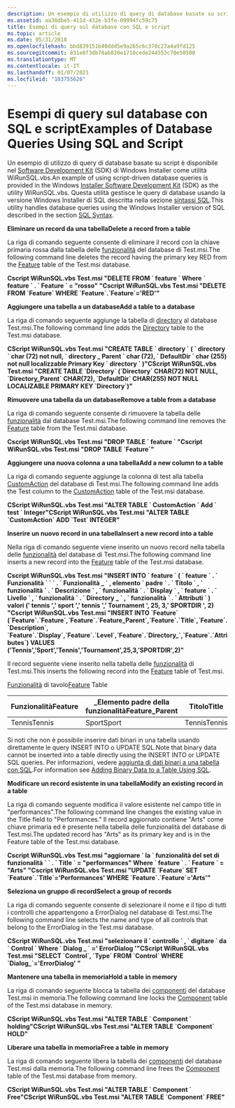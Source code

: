 ```yaml
---
description: Un esempio di utilizzo di query di database basate su script viene fornito in Windows Installer SDK (Software Development Kit) come WiRunSQL.vbs di utilità.
ms.assetid: aa38dbe5-411d-432e-b3fe-09994fc59c75
title: Esempi di query sul database con SQL e script
ms.topic: article
ms.date: 05/31/2018
ms.openlocfilehash: bbd839151b40ddd5e9a265c6c370c27a4a9fd125
ms.sourcegitcommit: 831e8f3db78ab820e1710cede244553c70e50500
ms.translationtype: MT
ms.contentlocale: it-IT
ms.lasthandoff: 01/07/2021
ms.locfileid: "103755626"
---
```

# <a name="examples-of-database-queries-using-sql-and-script"></a><span data-ttu-id="5fda8-103">Esempi di query sul database con SQL e script</span><span class="sxs-lookup"><span data-stu-id="5fda8-103">Examples of Database Queries Using SQL and Script</span></span>

<span data-ttu-id="5fda8-104">Un esempio di utilizzo di query di database basate su script è disponibile nel [Software Development Kit](platform-sdk-components-for-windows-installer-developers.md) (SDK) di Windows Installer come utilità WiRunSQL.vbs.</span><span class="sxs-lookup"><span data-stu-id="5fda8-104">An example of using script-driven database queries is provided in the Windows [Installer Software Development Kit](platform-sdk-components-for-windows-installer-developers.md) (SDK) as the utility WiRunSQL.vbs.</span></span> <span data-ttu-id="5fda8-105">Questa utilità gestisce le query di database usando la versione Windows Installer di SQL descritta nella sezione [sintassi SQL](sql-syntax.md).</span><span class="sxs-lookup"><span data-stu-id="5fda8-105">This utility handles database queries using the Windows Installer version of SQL described in the section [SQL Syntax](sql-syntax.md).</span></span>

<span data-ttu-id="5fda8-106">**Eliminare un record da una tabella**</span><span class="sxs-lookup"><span data-stu-id="5fda8-106">**Delete a record from a table**</span></span>

<span data-ttu-id="5fda8-107">La riga di comando seguente consente di eliminare il record con la chiave primaria rossa dalla tabella delle [funzionalità](feature-table.md) del database di Test.msi.</span><span class="sxs-lookup"><span data-stu-id="5fda8-107">The following command line deletes the record having the primary key RED from the [Feature](feature-table.md) table of the Test.msi database.</span></span>

<span data-ttu-id="5fda8-108">**Cscript WiRunSQL.vbs Test.msi "DELETE FROM \` feature \` Where \` feature \` . \` Feature \` = "rosso" "**</span><span class="sxs-lookup"><span data-stu-id="5fda8-108">**Cscript WiRunSQL.vbs Test.msi "DELETE FROM \`Feature\` WHERE \`Feature\`.\`Feature\`='RED'"**</span></span>

<span data-ttu-id="5fda8-109">**Aggiungere una tabella a un database**</span><span class="sxs-lookup"><span data-stu-id="5fda8-109">**Add a table to a database**</span></span>

<span data-ttu-id="5fda8-110">La riga di comando seguente aggiunge la tabella di [directory](directory-table.md) al database Test.msi.</span><span class="sxs-lookup"><span data-stu-id="5fda8-110">The following command line adds the [Directory](directory-table.md) table to the Test.msi database.</span></span>

<span data-ttu-id="5fda8-111">**CScript WiRunSQL.vbs Test.msi "CREATE TABLE \` directory \` ( \` directory \` char (72) not null, \` directory \_ Parent \` char (72), \` DefaultDir \` char (255) not null localizzable Primary Key \` directory \` )"**</span><span class="sxs-lookup"><span data-stu-id="5fda8-111">**CScript WiRunSQL.vbs Test.msi "CREATE TABLE \`Directory\` (\`Directory\` CHAR(72) NOT NULL, \`Directory\_Parent\` CHAR(72), \`DefaultDir\` CHAR(255) NOT NULL LOCALIZABLE PRIMARY KEY \`Directory\`)"**</span></span>

<span data-ttu-id="5fda8-112">**Rimuovere una tabella da un database**</span><span class="sxs-lookup"><span data-stu-id="5fda8-112">**Remove a table from a database**</span></span>

<span data-ttu-id="5fda8-113">La riga di comando seguente consente di rimuovere la tabella delle [funzionalità](feature-table.md) dal database Test.msi.</span><span class="sxs-lookup"><span data-stu-id="5fda8-113">The following command line removes the [Feature](feature-table.md) table from the Test.msi database.</span></span>

<span data-ttu-id="5fda8-114">**Cscript WiRunSQL.vbs Test.msi "DROP TABLE \` feature \` "**</span><span class="sxs-lookup"><span data-stu-id="5fda8-114">**Cscript WiRunSQL.vbs Test.msi "DROP TABLE \`Feature\`"**</span></span>

<span data-ttu-id="5fda8-115">**Aggiungere una nuova colonna a una tabella**</span><span class="sxs-lookup"><span data-stu-id="5fda8-115">**Add a new column to a table**</span></span>

<span data-ttu-id="5fda8-116">La riga di comando seguente aggiunge la colonna di test alla tabella [CustomAction](customaction-table.md) del database di Test.msi.</span><span class="sxs-lookup"><span data-stu-id="5fda8-116">The following command line adds the Test column to the [CustomAction](customaction-table.md) table of the Test.msi database.</span></span>

<span data-ttu-id="5fda8-117">**CScript WiRunSQL.vbs Test.msi "ALTER TABLE \` CustomAction \` Add \` test \` Integer"**</span><span class="sxs-lookup"><span data-stu-id="5fda8-117">**CScript WiRunSQL.vbs Test.msi "ALTER TABLE \`CustomAction\` ADD \`Test\` INTEGER"**</span></span>

<span data-ttu-id="5fda8-118">**Inserire un nuovo record in una tabella**</span><span class="sxs-lookup"><span data-stu-id="5fda8-118">**Insert a new record into a table**</span></span>

<span data-ttu-id="5fda8-119">Nella riga di comando seguente viene inserito un nuovo record nella tabella delle [funzionalità](feature-table.md) del database di Test.msi.</span><span class="sxs-lookup"><span data-stu-id="5fda8-119">The following command line inserts a new record into the [Feature](feature-table.md) table of the Test.msi database.</span></span>

<span data-ttu-id="5fda8-120">**Cscript WiRunSQL.vbs Test.msi "INSERT INTO \` feature \` ( \` feature \` . \` Funzionalità \` \` \` . \` Funzionalità \_ \` , elemento \` padre \` . \` Titolo \` , \` funzionalità \` . \` Descrizione \` , \` funzionalità \` . \` Display \` , \` feature \` . \` Livello \` , \` funzionalità \` . \` Directory \_ \` , \` funzionalità \` . \` Attributi \` ) valori (' tennis ',' sport ',' tennis ',' Tournament ', 25, 3,' SPORTDIR ', 2) "**</span><span class="sxs-lookup"><span data-stu-id="5fda8-120">**Cscript WiRunSQL.vbs Test.msi "INSERT INTO \`Feature\` (\`Feature\`.\`Feature\`,\`Feature\`.\`Feature\_Parent\`,\`Feature\`.\`Title\`,\`Feature\`.\`Description\`, \`Feature\`.\`Display\`,\`Feature\`.\`Level\`,\`Feature\`.\`Directory\_\`,\`Feature\`.\`Attributes\`) VALUES ('Tennis','Sport','Tennis','Tournament',25,3,'SPORTDIR',2)"**</span></span>

<span data-ttu-id="5fda8-121">Il record seguente viene inserito nella tabella delle [funzionalità](feature-table.md) di Test.msi.</span><span class="sxs-lookup"><span data-stu-id="5fda8-121">This inserts the following record into the [Feature](feature-table.md) table of Test.msi.</span></span>

<span data-ttu-id="5fda8-122">[Funzionalità](feature-table.md) di tavolo</span><span class="sxs-lookup"><span data-stu-id="5fda8-122">[Feature](feature-table.md) Table</span></span>



| <span data-ttu-id="5fda8-123">Funzionalità</span><span class="sxs-lookup"><span data-stu-id="5fda8-123">Feature</span></span> | <span data-ttu-id="5fda8-124">\_Elemento padre della funzionalità</span><span class="sxs-lookup"><span data-stu-id="5fda8-124">Feature\_Parent</span></span> | <span data-ttu-id="5fda8-125">Titolo</span><span class="sxs-lookup"><span data-stu-id="5fda8-125">Title</span></span>  | <span data-ttu-id="5fda8-126">Descrizione</span><span class="sxs-lookup"><span data-stu-id="5fda8-126">Description</span></span> | <span data-ttu-id="5fda8-127">Visualizza</span><span class="sxs-lookup"><span data-stu-id="5fda8-127">Display</span></span> | <span data-ttu-id="5fda8-128">Level</span><span class="sxs-lookup"><span data-stu-id="5fda8-128">Level</span></span> | <span data-ttu-id="5fda8-129">Directory\_</span><span class="sxs-lookup"><span data-stu-id="5fda8-129">Directory\_</span></span> | <span data-ttu-id="5fda8-130">Attributi</span><span class="sxs-lookup"><span data-stu-id="5fda8-130">Attributes</span></span> |
|---------|-----------------|--------|-------------|---------|-------|-------------|------------|
| <span data-ttu-id="5fda8-131">Tennis</span><span class="sxs-lookup"><span data-stu-id="5fda8-131">Tennis</span></span>  | <span data-ttu-id="5fda8-132">Sport</span><span class="sxs-lookup"><span data-stu-id="5fda8-132">Sport</span></span>           | <span data-ttu-id="5fda8-133">Tennis</span><span class="sxs-lookup"><span data-stu-id="5fda8-133">Tennis</span></span> | <span data-ttu-id="5fda8-134">Tournament</span><span class="sxs-lookup"><span data-stu-id="5fda8-134">Tournament</span></span>  | <span data-ttu-id="5fda8-135">25</span><span class="sxs-lookup"><span data-stu-id="5fda8-135">25</span></span>      | <span data-ttu-id="5fda8-136">3</span><span class="sxs-lookup"><span data-stu-id="5fda8-136">3</span></span>     | <span data-ttu-id="5fda8-137">SPORTDIR</span><span class="sxs-lookup"><span data-stu-id="5fda8-137">SPORTDIR</span></span>    | <span data-ttu-id="5fda8-138">2</span><span class="sxs-lookup"><span data-stu-id="5fda8-138">2</span></span>          |



 

<span data-ttu-id="5fda8-139">Si noti che non è possibile inserire dati binari in una tabella usando direttamente le query INSERT INTO o UPDATE SQL.</span><span class="sxs-lookup"><span data-stu-id="5fda8-139">Note that binary data cannot be inserted into a table directly using the INSERT INTO or UPDATE SQL queries.</span></span> <span data-ttu-id="5fda8-140">Per informazioni, vedere [aggiunta di dati binari a una tabella con SQL](adding-binary-data-to-a-table-using-sql.md).</span><span class="sxs-lookup"><span data-stu-id="5fda8-140">For information see [Adding Binary Data to a Table Using SQL](adding-binary-data-to-a-table-using-sql.md).</span></span>

<span data-ttu-id="5fda8-141">**Modificare un record esistente in una tabella**</span><span class="sxs-lookup"><span data-stu-id="5fda8-141">**Modify an existing record in a table**</span></span>

<span data-ttu-id="5fda8-142">La riga di comando seguente modifica il valore esistente nel campo title in "performances".</span><span class="sxs-lookup"><span data-stu-id="5fda8-142">The following command line changes the existing value in the Title field to "Performances."</span></span> <span data-ttu-id="5fda8-143">Il record aggiornato contiene "Arts" come chiave primaria ed è presente nella tabella delle funzionalità del database di Test.msi.</span><span class="sxs-lookup"><span data-stu-id="5fda8-143">The updated record has "Arts" as its primary key and is in the Feature table of the Test.msi database.</span></span>

<span data-ttu-id="5fda8-144">**Cscript WiRunSQL.vbs Test.msi "aggiornare \` la \` funzionalità del set di funzionalità \` \` . \` Title \` = "performances" Where \` feature \` . \` Feature \` = "Arts" "**</span><span class="sxs-lookup"><span data-stu-id="5fda8-144">**Cscript WiRunSQL.vbs Test.msi "UPDATE \`Feature\` SET \`Feature\`.\`Title\`='Performances' WHERE \`Feature\`.\`Feature\`='Arts'"**</span></span>

<span data-ttu-id="5fda8-145">**Seleziona un gruppo di record**</span><span class="sxs-lookup"><span data-stu-id="5fda8-145">**Select a group of records**</span></span>

<span data-ttu-id="5fda8-146">La riga di comando seguente consente di selezionare il nome e il tipo di tutti i controlli che appartengono a ErrorDialog nel database di Test.msi.</span><span class="sxs-lookup"><span data-stu-id="5fda8-146">The following command line selects the name and type of all controls that belong to the ErrorDialog in the Test.msi database.</span></span>

<span data-ttu-id="5fda8-147">**CScript WiRunSQL.vbs Test.msi "selezionare il \` controllo \` , \` digitare \` da \` Control \` Where \` Dialog \_ \` =' ErrorDialog '"**</span><span class="sxs-lookup"><span data-stu-id="5fda8-147">**CScript WiRunSQL.vbs Test.msi "SELECT \`Control\`, \`Type\` FROM \`Control\` WHERE \`Dialog\_\`='ErrorDialog' "**</span></span>

<span data-ttu-id="5fda8-148">**Mantenere una tabella in memoria**</span><span class="sxs-lookup"><span data-stu-id="5fda8-148">**Hold a table in memory**</span></span>

<span data-ttu-id="5fda8-149">La riga di comando seguente blocca la tabella dei [componenti](component-table.md) del database Test.msi in memoria.</span><span class="sxs-lookup"><span data-stu-id="5fda8-149">The following command line locks the [Component](component-table.md) table of the Test.msi database in memory.</span></span>

<span data-ttu-id="5fda8-150">**CScript WiRunSQL.vbs Test.msi "ALTER TABLE \` Component \` holding"**</span><span class="sxs-lookup"><span data-stu-id="5fda8-150">**CScript WiRunSQL.vbs Test.msi "ALTER TABLE \`Component\` HOLD"**</span></span>

<span data-ttu-id="5fda8-151">**Liberare una tabella in memoria**</span><span class="sxs-lookup"><span data-stu-id="5fda8-151">**Free a table in memory**</span></span>

<span data-ttu-id="5fda8-152">La riga di comando seguente libera la tabella dei [componenti](component-table.md) del database Test.msi dalla memoria.</span><span class="sxs-lookup"><span data-stu-id="5fda8-152">The following command line frees the [Component](component-table.md) table of the Test.msi database from memory.</span></span>

<span data-ttu-id="5fda8-153">**CScript WiRunSQL.vbs Test.msi "ALTER TABLE \` Component \` Free"**</span><span class="sxs-lookup"><span data-stu-id="5fda8-153">**CScript WiRunSQL.vbs Test.msi "ALTER TABLE \`Component\` FREE"**</span></span>

 

 



